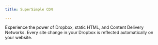 ```yaml
---
title: SuperSimple CDN

---
```


Experience the power of Dropbox, static HTML, and Content Delivery Networks. Every site change in your Dropbox is reflected automatically on your website.